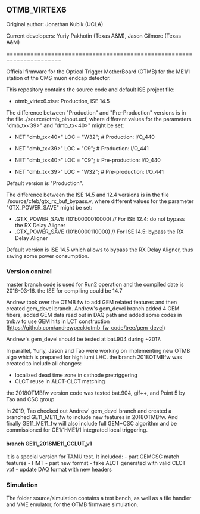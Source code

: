 ## OTMB_VIRTEX6
 
 Original author: Jonathan Kubik (UCLA)
 
 Current developers: Yuriy Pakhotin (Texas A&M), Jason Gilmore (Texas A&M)
 
======================================================================

Official firmware for the Optical Trigger MotherBoard (OTMB) for
the ME1/1 station of the CMS muon endcap detector.

This repository contains the source code and default ISE project file:

- otmb_virtex6.xise: Production, ISE 14.5

The difference between "Production" and "Pre-Production" versions is
in the file ./source/otmb_pinout.ucf, where different values for the
parameters "dmb_tx<39>" and "dmb_tx<40>" might be set:

- NET "dmb_tx<40>"	LOC = "W32"; # Production:     I/O_440
- NET "dmb_tx<39>"	LOC = "C9";  # Production:     I/O_441

- NET "dmb_tx<40>"	LOC = "C9";  # Pre-production: I/O_440
- NET "dmb_tx<39>"	LOC = "W32"; # Pre-production: I/O_441

Default version is "Production".

The difference between the ISE 14.5 and 12.4 versions is in the file
./source/cfeb/gtx_rx_buf_bypass.v, where different values for the
parameter "GTX_POWER_SAVE" might be set:

- .GTX_POWER_SAVE (10'b0000010000)  // For ISE 12.4: do not bypass the RX Delay Aligner
- .GTX_POWER_SAVE (10'b0000110000)  // For ISE 14.5: bypass the RX Delay Aligner
 
Default version is ISE 14.5 which allows to bypass the RX Delay Aligner,
thus saving some power consumption.


### Version control 

master branch code is used for Run2 operation and the compiled date is 2016-03-16. the ISE for compiling could be 14.7

Andrew took over the OTMB fw to add GEM related features and then created gem_devel branch.  Andrew's gem_devel branch added 4 GEM fibers, added GEM data read out in DAQ path and added some codes in tmb.v to use GEM hits in LCT construction (https://github.com/andrewpeck/otmb_fw_code/tree/gem_devel) 

Andrew's gem_devel should be tested at bat.904 during ~2017. 

In parallel, Yuriy, Jason and Tao were working on implementing new OTMB algo which is prepared for high lumi LHC. the branch 2018OTMBfw was created to include all changes:
   - localized dead time zone in cathode pretriggering
   - CLCT reuse in ALCT-CLCT matching


the 2018OTMBfw version code was tested bat.904, gif++, and Point 5 by Tao and CSC group


In 2019, Tao checked out Andrew' gem_devel branch and created a branched GE11_ME11_fw to include new features in 2018OTMBfw. And finally GE11_ME11_fw will also include full GEM+CSC algorithm and be commissioned for GE1/1-ME1/1 integrated local triggering. 


#### branch GE11_2018ME11_CCLUT_v1
it is a special version for TAMU test.  It included:
    - part GEMCSC match features
    - HMT 
    - part new format 
    - fake ALCT generated with valid CLCT vpf
    - update DAQ format with new headers

### Simulation
The folder source/simulation contains a test bench, as well as a
file handler and VME emulator, for the OTMB firmware simulation.
